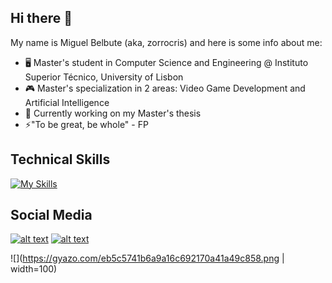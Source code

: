 ## Hi there 👋

My name is Miguel Belbute (aka, zorrocris) and here is some info about me:

- 🖥️ Master's student in Computer Science and Engineering @ Instituto Superior Técnico, University of Lisbon
- 🎮 Master's specialization in 2 areas: Video Game Development and Artificial Intelligence
- 🤔 Currently working on my Master's thesis
- ⚡"To be great, be whole" - FP
  
## Technical Skills
[![My Skills](https://skillicons.dev/icons?i=unity,unreal,cs,cpp,py,matlab)](https://skillicons.dev)

## Social Media

[![alt text][1.1]][1]
[![alt text][1.2]][2]

[1.1]: https://static-00.iconduck.com/assets.00/itch-io-icon-256x256-0aig5hor.png
[1.2]: https://github.com/gauravghongde/social-icons/blob/master/PNG/Color/LinkedIN.png

![](https://gyazo.com/eb5c5741b6a9a16c692170a41a49c858.png | width=100)


[1]: https://zorrocrisis.itch.io/
[2]: https://www.linkedin.com/in/miguelbelbute/





